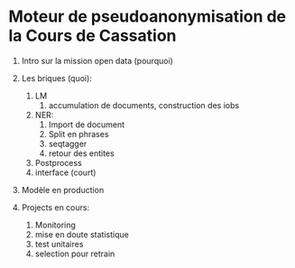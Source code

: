 # Moteur de pseudoanonymisation de la Cours de Cassation

1. Intro sur la mission open data (pourquoi)
2. Les briques (quoi): 
   1. LM
      1. accumulation de documents, construction des iobs
   2. NER:
      1. Import de document
      2. Split en phrases
      3. seqtagger 
      4. retour des entites
   3. Postprocess
   4. interface (court)

3. Modèle en production

4. Projects en cours:

   1. Monitoring
   2. mise en doute statistique
   3. test unitaires
   4. selection pour retrain

   
